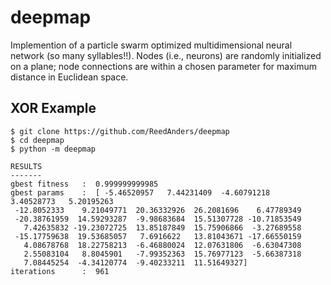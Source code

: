 # deepmap

Implemention of a particle swarm optimized multidimensional neural network (so many syllables!!). 
Nodes (i.e., neurons) are randomly initialized on a plane; node connections are within a 
chosen parameter for maximum distance in Euclidean space. 

## XOR Example
```
$ git clone https://github.com/ReedAnders/deepmap
$ cd deepmap
$ python -m deepmap 
```
```
RESULTS
-------
gbest fitness   :  0.999999999985
gbest params    :  [ -5.46520957   7.44231409  -4.60791218   3.40528773   5.20195263
 -12.8052333    9.21049771  20.36332926  26.2081696    6.47789349
 -20.38761959  14.59293287  -9.98683684  15.51307728 -10.71853549
   7.42635832 -19.23072725  13.85187849  15.75906866  -3.27689558
 -15.17759638  19.53685057   7.6916622   13.81043671 -17.66550159
   4.08678768  18.22758213  -6.46880024  12.07631806  -6.63047308
   2.55083104   8.8045901   -7.99352363  15.76977123  -5.66387318
   7.08445254  -4.34120774  -9.40233211  11.51649327]
iterations      :  961
```

